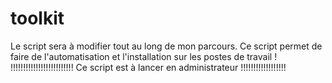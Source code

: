 # toolkit
Le script sera à modifier tout au long de mon parcours.
Ce script permet de faire de l'automatisation et l'installation sur les postes de travail !
!!!!!!!!!!!!!!!!!!!!!!!!! Ce script est à lancer en administrateur !!!!!!!!!!!!!!!!!!
